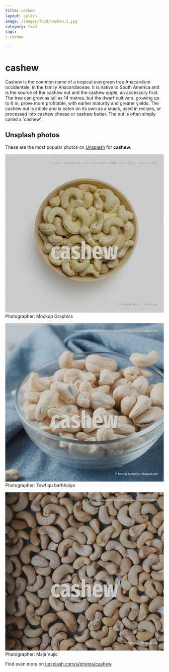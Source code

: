 ```yaml
---
title: cashew
layout: splash
image: /images/food/cashew.1.jpg
category: food
tags:
- cashew

---
```

# cashew

Cashew is the common name of a tropical evergreen tree Anacardium occidentale, in the family  Anacardiaceae. It is native to South America  and is the source of the cashew nut and the cashew apple, an  accessory fruit. The tree can grow as tall as 14 metres, but the dwarf cultivars, growing up to 6 m, prove more  profitable, with earlier maturity and greater yields. The cashew nut is edible and is eaten on its own as a snack, used in recipes, or processed into  cashew cheese or cashew butter.  The nut is often simply called a 'cashew'. 

 
## Unsplash photos
These are the most popular photos on [Unsplash](https://unsplash.com) for **cashew**.
 
![cashew](/images/food/cashew.1.jpg)
Photographer:  Mockup Graphics
 
![cashew](/images/food/cashew.2.jpg)
Photographer:  Towfiqu barbhuiya
 
![cashew](/images/food/cashew.3.jpg)
Photographer:  Maja Vujic
 
Find even more on [unsplash.com/s/photos/cashew](https://unsplash.com/s/photos/cashew)
 
